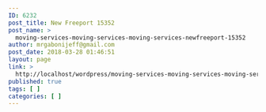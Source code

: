 ```yaml
---
ID: 6232
post_title: New Freeport 15352
post_name: >
  moving-services-moving-services-moving-services-newfreeport-15352
author: mrgabonijeff@gmail.com
post_date: 2018-03-28 01:46:51
layout: page
link: >
  http://localhost/wordpress/moving-services-moving-services-moving-services-newfreeport-15352/
published: true
tags: [ ]
categories: [ ]
---
```

